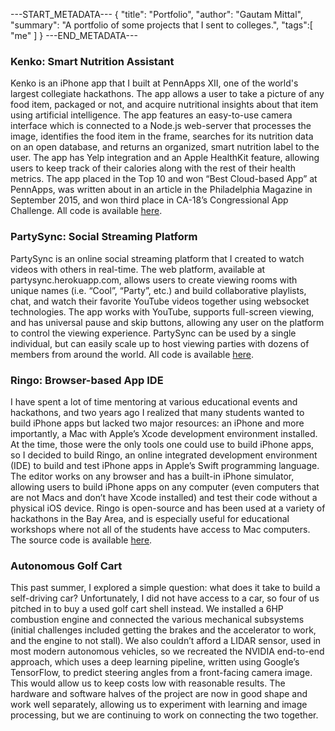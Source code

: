 ---START_METADATA---
{
  "title": "Portfolio",
  "author": "Gautam Mittal",
  "summary": "A portfolio of some projects that I sent to colleges.",
  "tags":[
    "me"
  ]
}
---END_METADATA---



### Kenko: Smart Nutrition Assistant
Kenko is an iPhone app that I built at PennApps XII, one of the world's largest collegiate hackathons. The app allows a user to take a picture of any food item, packaged or not, and acquire nutritional insights about that item using artificial intelligence. The app features an easy-to-use camera interface which is connected to a Node.js web-server that processes the image, identifies the food item in the frame, searches for its nutrition data on an open database, and returns an organized, smart nutrition label to the user. The app has Yelp integration and an Apple HealthKit feature, allowing users to keep track of their calories along with the rest of their health metrics. The app placed in the Top 10 and won “Best Cloud-based App” at PennApps, was written about in an article in the Philadelphia Magazine in September 2015, and won third place in CA-18’s Congressional App Challenge. All code is available [here](https://github.com/gmittal/kenko).

### PartySync: Social Streaming Platform
PartySync is an online social streaming platform that I created to watch videos with others in real-time. The web platform, available at partysync.herokuapp.com, allows users to create viewing rooms with unique names (i.e. “Cool”, “Party”, etc.) and build collaborative playlists, chat, and watch their favorite YouTube videos together using websocket technologies. The app works with YouTube, supports full-screen viewing, and has universal pause and skip buttons, allowing any user on the platform to control the viewing experience. PartySync can be used by a single individual, but can easily scale up to host viewing parties with dozens of members from around the world. All code is available [here](https://github.com/partysync).

### Ringo: Browser-based App IDE
I have spent a lot of time mentoring at various educational events and hackathons, and two years ago I realized that many students wanted to build iPhone apps but lacked two major resources: an iPhone and more importantly, a Mac with Apple’s Xcode development environment installed. At the time, those were the only tools one could use to build iPhone apps, so I decided to build Ringo, an online integrated development environment (IDE) to build and test iPhone apps in Apple’s Swift programming language. The editor works on any browser and has a built-in iPhone simulator, allowing users to build iPhone apps on any computer (even computers that are not Macs and don’t have Xcode installed) and test their code without a physical iOS device. Ringo is open-source and has been used at a variety of hackathons in the Bay Area, and is especially useful for educational workshops where not all of the students have access to Mac computers. The source code is available [here](https://github.com/ringo).

### Autonomous Golf Cart
This past summer, I explored a simple question: what does it take to build a self-driving car? Unfortunately, I did not have access to a car, so four of us pitched in to buy a used golf cart shell instead. We installed a 6HP combustion engine and connected the various mechanical subsystems (initial challenges included getting the brakes and the accelerator to work, and the engine to not stall). We also couldn’t afford a LIDAR sensor, used in most modern autonomous vehicles, so we recreated the NVIDIA end-to-end approach, which uses a deep learning pipeline, written using Google’s TensorFlow, to predict steering angles from a front-facing camera image. This would allow us to keep costs low with reasonable results. The hardware and software halves of the project are now in good shape and work well separately, allowing us to experiment with learning and image processing, but we are continuing to work on connecting the two together.
